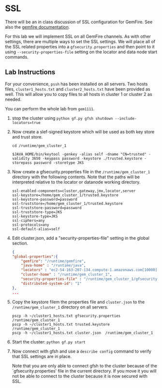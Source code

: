 # SSL 

There will be an in class discussion of SSL configuration for GemFire.
See also the [gemfire documentation](http://gemfire.docs.pivotal.io/latest/geode/managing/security/implementing_ssl.html).  

For this lab we will implement SSL on all GemFire channels. As with other 
settings, there are multiple ways to set the SSL settings.  We will place all of
 the SSL related properties into a `gfsecurity.properties` and then point to it 
 using `--security-properties-file` setting on the locator and data node start commands.
 
## Lab Instructions

For your convenience, `pssh` has been installed on all servers.  Two hosts 
files, `cluster1_hosts.txt` and `cluster2_hosts.txt` have been provided as 
well.  This will allow you to copy files to all hosts in cluster 1 or 
cluster 2 as needed.

You can perform the whole lab from `gem1111`.

1. stop the cluster using `python gf.py gfsh shutdown --include-locators=true`
2. Now create a slef-signed keystore which will be used as both key store and trust store.

	```ssh
	cd /runtime/gem_cluster_1
	
	$JAVA_HOME/bin/keytool -genkey -alias self -dname "CN=trusted" -validity 3650 -keypass password -keystore ./trusted.keystore -storepass password -storetype JKS 
	```
	
3. Now create a gfsecurity.properties file in the `/runtime/gem_cluster_1` 
	directory with the following contents.  Note that the paths will be 
	interpreted relative to the locator or datanode working directory.
	
 	```
	ssl-enabled-components=cluster,gateway,jmx,locator,server
	ssl-keystore=/home/gem_cluster_1/trusted.keystore
	ssl-keystore-password=password
	ssl-truststore=/home/gem_cluster_1/trusted.keystore
	ssl-truststore-password=password
	ssl-truststore-type=JKS
	ssl-keystore-type=JKS
	ssl-ciphers=any
	ssl-protocols=any
	ssl-default-alias=self
	```

4. Edit cluster.json, add a "security-properties-file" setting in the global 
section.

 	```json
 	{
    "global-properties":{
        "gemfire": "/runtime/gemfire",
        "java-home" : "/runtime/java",
        "locators" : "ec2-54-163-207-134.compute-1.amazonaws.com[10000],ec2-34-229-177-18.compute-1.amazonaws.com[10000]",
        "cluster-home" : "/runtime/gem_cluster_1",
        "security-properties-file" : "/runtime/gem_cluster_1/gfsecurity.properties",
        "distributed-system-id": "1"
    },
    ...
	```

5. Copy the keystore filem the properties file and `cluster.json` to the 
	`/runtime/gem_cluster_1` directory on all servers.
	
	```
	pscp -h ~/cluster1_hosts.txt gfsecurity.properties /runtime/gem_cluster_1 
	pscp -h ~/cluster1_hosts.txt trusted.keystore  /runtime/gem_cluster_1
	pscp -h ~/cluster1_hosts.txt cluster.json  /runtime/gem_cluster_1
	```
	
6. Start the cluster: `python gf.py start`
7. Now connect with gfsh and use a `describe config` command to verify 
	that SSL settings are in place. 
	
	Note that you are only able to connect gfsh to the cluster because 
	of the `gfsecurity.properties' file in the current directory.  If 
	you move it you will not be able to connect to the cluster because 
	it is now secured with SSL.